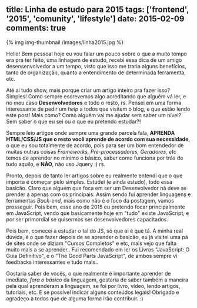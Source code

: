 title: Linha de estudo para 2015
tags: ['frontend', '2015', 'comunity', 'lifestyle']
date: 2015-02-09
comments: true
---
{% img img-thumbnail /images/linha2015.jpg %}

Hello! Bem pessoal hoje eu vou falar um pouco sobre o que a muito tempo era pra ter feito, uma linhagem de estudo, recebi essa dica de um amigo desensenvolvedor a um tempo, visto que isso me traria alguns benefícios, tanto de organização, quanto a entendimento de determinada ferramenta, etc.

<!--more-->

Até ai tudo show, mais porque criar um artigo inteiro pra fazer isso? Simples! Como sempre escrevemos algo acreditando que alguém vá ler, e no meu caso **Desenvolvedores** e todo o resto, rs. Pensei em uma forma interessante de pedir um *help* a todos que visitem o blog, e que estão lendo este post! Mais como? Como alguém vai me ajudar sem saber um nível? Sem saber o que eu sei ou o que eu pretendo estudar?! 


Sempre leio artigos onde sempre uma grande parcela fala, **APRENDA HTML/CSS/JS que o resto você aprende de acordo com sua necessidade**, o que eu sou totalmente de acordo, pois para ser um bom entendedor de muitas outras coisas *Frameworks, Pré-processadores, Geradores, etc* temos de aprender no mínimo o básico, saber como funciona por trás de tudo aquilo, e **NÃO**, não uso Jquery :) rs.

Pronto, depois de tanto ler artigos sobre eu realmente entendi que  o que importa é começar pelo simples. Estudei (e ainda estudo), todo essa basicão. Claro que alguém que foca em ser um Desenvolvedor nã deve se prender a apenas com os principais. Assim sendo fui aprender linguagens e ferramentas *Back-end*, mais como não é o foco da postagem, vamos prosseguir. Pois bem, esse ano de 2015 eu pretendo focar principalmente em JavaScript, vendo que basicamente hoje em "tudo" existe JavaScript, e por ser primordial se quisermos ser desenvolvedores capacitados. 


Pois bem, comecei a estudar o tal do JS, só que ai é que tá. A minha real dúvida, é o que fazer depois de se aprender o basicão, eu já visitei uma pá de sites onde se diziam "Cursos Completos" e etc, mais vejo que falta muito mais a se aprender.. Fui recomendado em ler os Livros "JavaScript:  O Guia Definitivo", e o "The Good Parts JavaScript", de ambos sempre vi feedbacks interessantes e tudo mais..


Gostaria saber de vocês, o que realmente é importante aprender de imediato, *fora o básico* da linguagem, gostaria de saber também a maneira pela qual aprenderam a linguagem, se foi por livro, vídeo, lendo artigos, tutoriais, etc. E se possível indicar alguns conteúdos legais! Obrigado e agradeço a todos que de alguma forma irão contribuir. :) 

